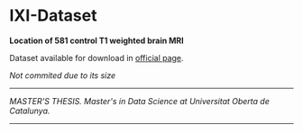 IXI-Dataset
=

**Location of 581 control T1 weighted brain MRI**

Dataset available for download in [official page](https://brain-development.org/ixi-dataset/).

*Not commited due to its size*

************


*MASTER'S THESIS. Master's in Data Science at Universitat Oberta de Catalunya.*


***************
